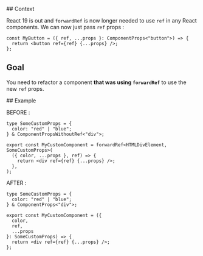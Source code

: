 ## Context

React 19 is out and `forwardRef` is now longer needed to use `ref` in any React components. We can now just pass `ref` props :

```tsx
const MyButton = ({ ref, ...props }: ComponentProps<"button">) => {
  return <button ref={ref} {...props} />;
};
```

## Goal

You need to refactor a component **that was using `forwardRef`** to use the new `ref` props.

## Example

BEFORE :

```tsx
type SomeCustomProps = {
  color: "red" | "blue";
} & ComponentPropsWithoutRef<"div">;

export const MyCustomComponent = forwardRef<HTMLDivElement, SomeCustomProps>(
  ({ color, ...props }, ref) => {
    return <div ref={ref} {...props} />;
  },
);
```

AFTER :

```tsx
type SomeCustomProps = {
  color: "red" | "blue";
} & ComponentProps<"div">;

export const MyCustomComponent = ({
  color,
  ref,
  ...props
}: SomeCustomProps) => {
  return <div ref={ref} {...props} />;
};
```
